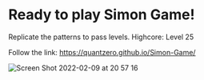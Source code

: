 # Ready to play Simon Game! 
Replicate the patterns to pass levels. 
Highcore: Level 25

Follow the link: https://quantzero.github.io/Simon-Game/



![Screen Shot 2022-02-09 at 20 57 16](https://user-images.githubusercontent.com/94465852/153261232-6c35f654-a696-4554-9836-15dc3e2c6741.png)
